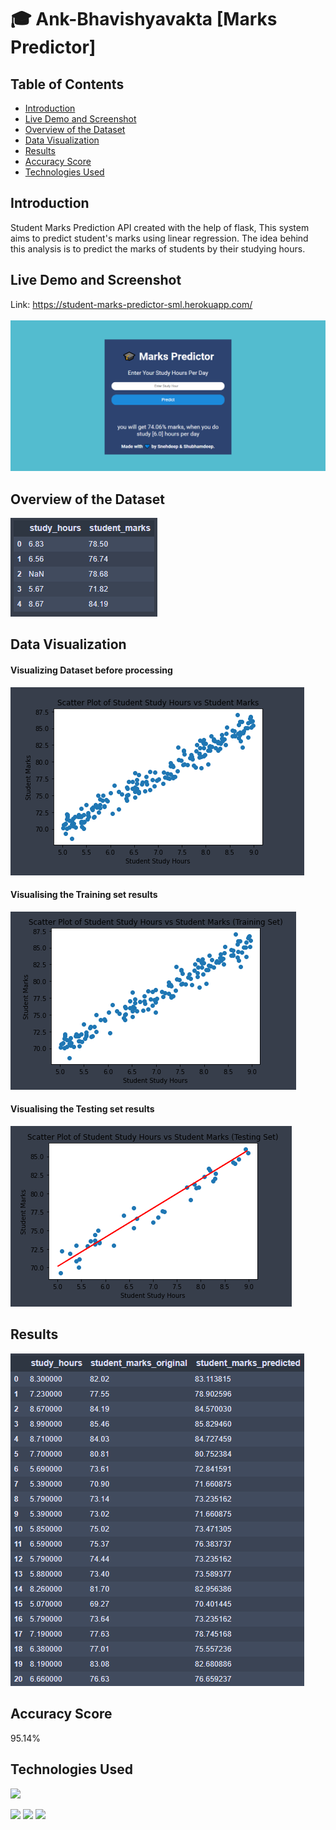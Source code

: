 # 🎓 Ank-Bhavishyavakta [Marks Predictor]

## Table of Contents
  * [Introduction](#introduction)
  * [Live Demo and Screenshot](#live-demo-and-screenshot)
  * [Overview of the Dataset](#overview-of-the-dataset)
  * [Data Visualization](#data-visualization)
  * [Results](#results)
  * [Accuracy Score](#accuracy-score)
  * [Technologies Used](#technologies-used)
  
## Introduction
Student Marks Prediction API created with the help of flask, This system aims to predict student's marks using linear regression. The idea behind this analysis is to predict the marks of students by their studying hours. <br/>

## Live Demo and Screenshot
Link: https://student-marks-predictor-sml.herokuapp.com/   <br/><br/>
[![2](https://raw.githubusercontent.com/TheDudeThatCode/Ank-Bhavishyavakta/main/static/Images/Website-Screenshot.png?token=AJ5N6V2JIDH3T57FG4BS263AS66R6)](https://student-marks-predictor-sml.herokuapp.com/)

## Overview of the Dataset
![4](https://raw.githubusercontent.com/TheDudeThatCode/Ank-Bhavishyavakta/main/static/Images/Dataset-head.png?token=AJ5N6VYHRRZWGB7H7WV4FQDAS66UK)

## Data Visualization

#### Visualizing Dataset before processing
![5](https://raw.githubusercontent.com/TheDudeThatCode/Ank-Bhavishyavakta/main/static/Images/Visualizing-Dataset-before-processing.png?token=AJ5N6VZCJUZGKPJJICQOPC3AS66XI)

#### Visualising the Training set results
![6](https://raw.githubusercontent.com/TheDudeThatCode/Ank-Bhavishyavakta/main/static/Images/Visualising-Training-set-results.png?token=AJ5N6V64LXX4KBESDNXZTILAS66ZQ)

#### Visualising the Testing set results
![7](https://raw.githubusercontent.com/TheDudeThatCode/Ank-Bhavishyavakta/main/static/Images/Visualising-Testing-set-results.png?token=AJ5N6VYFOPG4BBMXAKUGZHLAS6626)

## Results
![8](https://raw.githubusercontent.com/TheDudeThatCode/Ank-Bhavishyavakta/main/static/Images/Results.png?token=AJ5N6V3S3UOKHQIY3WQS5GTAS6644)

## Accuracy Score
95.14%

## Technologies Used

![](https://forthebadge.com/images/badges/made-with-python.svg)

[<img target="_blank" src="https://flask.palletsprojects.com/en/1.1.x/_images/flask-logo.png" width=170>](https://flask.palletsprojects.com/en/1.1.x/) [<img target="_blank" src="https://number1.co.za/wp-content/uploads/2017/10/gunicorn_logo-300x85.png" width=280>](https://gunicorn.org) [<img target="_blank" src="https://scikit-learn.org/stable/_static/scikit-learn-logo-small.png" width=200>](https://scikit-learn.org/stable/) 



